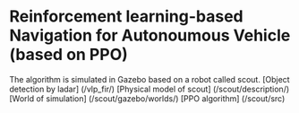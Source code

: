 # Reinforcement learning-based Navigation for Autonoumous Vehicle (based on PPO)
The algorithm is simulated in Gazebo based on a robot called scout.
[Object detection by ladar] (/vlp_fir/)
[Physical model of scout] (/scout/description/)
[World of simulation] (/scout/gazebo/worlds/)
[PPO algorithm] (/scout/src)
